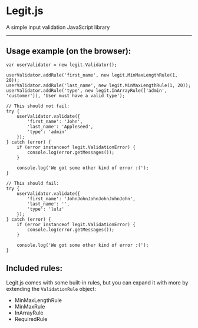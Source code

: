# Legit.js

A simple input validation JavaScript library

---

## Usage example (on the browser):

```
var userValidator = new legit.Validator();

userValidator.addRule('first_name', new legit.MinMaxLengthRule(1, 20));
userValidator.addRule('last_name', new legit.MinMaxLengthRule(1, 20));
userValidator.addRule('type', new legit.InArrayRule(['admin', 'customer']), 'User must have a valid type');

// This should not fail:
try {
    userValidator.validate({
        'first_name': 'John',
        'last_name': 'Appleseed',
        'type': 'admin'
    });
} catch (error) {
    if (error instanceof legit.ValidationError) {
        console.log(error.getMessages());
    }

    console.log('We got some other kind of error :(');
}

// This should fail:
try {
    userValidator.validate({
        'first_name': 'JohnJohnJohnJohnJohnJohn',
        'last_name': '',
        'type': 'lulz'
    });
} catch (error) {
    if (error instanceof legit.ValidationError) {
        console.log(error.getMessages());
    }

    console.log('We got some other kind of error :(');
}
```

## Included rules:

Legit.js comes with some built-in rules, but you can expand it with more by extending the `ValidationRule` object:

- MinMaxLengthRule
- MinMaxRule
- InArrayRule
- RequiredRule